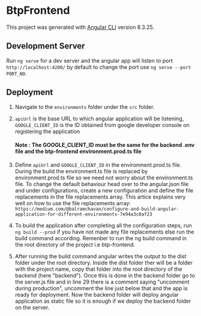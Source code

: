# BtpFrontend

This project was generated with [Angular CLI](https://github.com/angular/angular-cli) version 8.3.25.

## Development Server

Run `ng serve` for a dev server and the angular app will listen to port `http://localhost:4200/` by default to change the port
use `ng serve --port PORT_NO`.

## Deployment

1. Navigate to the `environments` folder under the `src` folder.

2. `apiUrl` is the base URL to which angular application will be listening, `GOOGLE_CLIENT_ID` is the ID obtained from google developer console on
   registering the application

   #### Note : The GOOGLE_CLIENT_ID must be the same for the backend .env file and the btp-frontend environment.prod.ts file

3. Define `apiUrl` and `GOOGLE_CLIENT_ID` in the environment.prod.ts file. During the build the environment.ts file is replaced by  
   environment.prod.ts file so we need not worry about the environment.ts file. To change the default behaviour head over to the angular.json
   file and under configurations, create a new configuration and define the file replacements in the file replacements array.
   This artice explains very well on how to use the file replacements array:
   `https://medium.com/@balramchavan/configure-and-build-angular-application-for-different-environments-7e94a3c0af23`

4. To build the application after completing all the configuration steps, run `ng build --prod` if you have not made any file replacements else
   run the build command according. Remenber to run the ng build command in the root directory of the project i.e btp-frontend.

5. After running the build command angular writes the output to the dist folder under the root directory. Inside the dist folder ther will be a
   folder with the project name, copy that folder into the root directory of the backend (here "backend"). Once this is done in the backend folder
   go to the server.js file and in line 29 there is a comment saying "uncomment during production", uncomment the line just below that and the app is ready for deployment. Now the backend folder will deploy angular application as static file so it is enough if we deploy the backend folder
   on the server.
